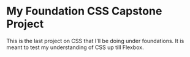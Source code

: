 # My Foundation CSS Capstone Project

This is the last project on CSS that I'll be doing under foundations. It is meant to test my understanding of CSS up till Flexbox.